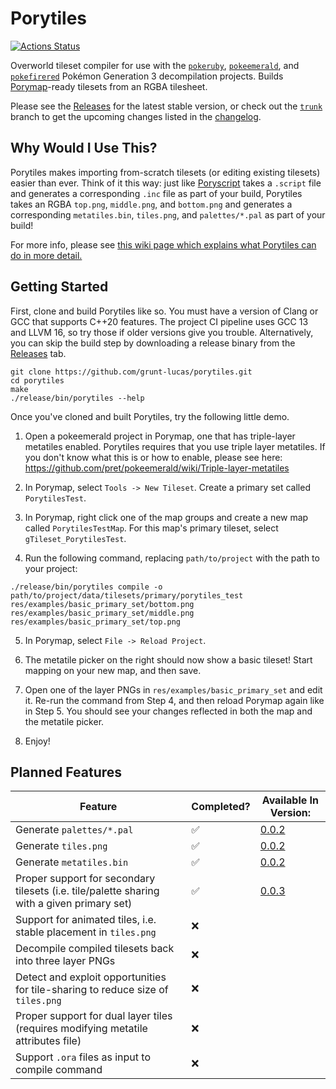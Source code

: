 # Porytiles

[![Actions Status](https://github.com/grunt-lucas/porytiles/workflows/Build%20Porytiles/badge.svg)](https://github.com/grunt-lucas/porytiles/actions)

Overworld tileset compiler for use with the [`pokeruby`](https://github.com/pret/pokeruby),
[`pokeemerald`](https://github.com/pret/pokeemerald), and [`pokefirered`](https://github.com/pret/pokefirered) Pokémon
Generation 3 decompilation projects. Builds [Porymap](https://github.com/huderlem/porymap)-ready tilesets from an RGBA
tilesheet.

Please see the [Releases](https://github.com/grunt-lucas/porytiles/releases) for the latest stable version, or check out
the [`trunk`](https://github.com/grunt-lucas/porytiles/tree/trunk) branch to get the upcoming changes listed in the
[changelog](https://github.com/grunt-lucas/porytiles/blob/trunk/CHANGELOG.md).

## Why Would I Use This?

Porytiles makes importing from-scratch tilesets (or editing existing tilesets) easier than ever. Think of it this way:
just like [Poryscript](https://github.com/huderlem/poryscript) takes a `.script` file and generates a corresponding `.inc`
file as part of your build, Porytiles takes an RGBA `top.png`, `middle.png`, and `bottom.png` and generates a corresponding
`metatiles.bin`, `tiles.png`, and `palettes/*.pal` as part of your build!

For more info, please see
[this wiki page which explains what Porytiles can do in more detail.](https://github.com/grunt-lucas/porytiles/wiki/Why-Should-I-Use-This-Tool%3F)

## Getting Started

First, clone and build Porytiles like so. You must have a version of Clang or GCC that supports C++20 features. The
project CI pipeline uses GCC 13 and LLVM 16, so try those if older versions give you trouble. Alternatively, you can
skip the build step by downloading a release binary from the [Releases](https://github.com/grunt-lucas/porytiles/releases)
tab.

```
git clone https://github.com/grunt-lucas/porytiles.git
cd porytiles
make
./release/bin/porytiles --help
```

Once you've cloned and built Porytiles, try the following little demo.

1. Open a pokeemerald project in Porymap, one that has triple-layer metatiles enabled. Porytiles requires that you use
   triple layer metatiles. If you don't know what this is or how to enable, please see here:
   https://github.com/pret/pokeemerald/wiki/Triple-layer-metatiles

2. In Porymap, select `Tools -> New Tileset`. Create a primary set called `PorytilesTest`.

3. In Porymap, right click one of the map groups and create a new map called `PorytilesTestMap`. For this map's primary
   tileset, select `gTileset_PorytilesTest`.

4. Run the following command, replacing `path/to/project` with the path to your project:

```
./release/bin/porytiles compile -o path/to/project/data/tilesets/primary/porytiles_test res/examples/basic_primary_set/bottom.png res/examples/basic_primary_set/middle.png res/examples/basic_primary_set/top.png
```

5. In Porymap, select `File -> Reload Project`.

6. The metatile picker on the right should now show a basic tileset! Start mapping on your new map, and then save.

7. Open one of the layer PNGs in `res/examples/basic_primary_set` and edit it. Re-run the command from Step 4, and then
   reload Porymap again like in Step 5. You should see your changes reflected in both the map and the metatile picker.

8. Enjoy!

## Planned Features

|  Feature  |  Completed?  |  Available In Version:  |
|-----------|--------------|---------|
| Generate `palettes/*.pal`   | ✅ | [0.0.2](https://github.com/grunt-lucas/porytiles/releases/tag/0.0.2) |
| Generate `tiles.png`        | ✅ | [0.0.2](https://github.com/grunt-lucas/porytiles/releases/tag/0.0.2) |
| Generate `metatiles.bin`    | ✅ | [0.0.2](https://github.com/grunt-lucas/porytiles/releases/tag/0.0.2) |
| Proper support for secondary tilesets (i.e. tile/palette sharing with a given primary set)    | ✅ | [0.0.3](https://github.com/grunt-lucas/porytiles/releases/tag/0.0.3) |
| Support for animated tiles, i.e. stable placement in `tiles.png`   | ❌ |  |
| Decompile compiled tilesets back into three layer PNGs   | ❌ |  |
| Detect and exploit opportunities for tile-sharing to reduce size of `tiles.png`   | ❌ |  |
| Proper support for dual layer tiles (requires modifying metatile attributes file)    | ❌ |  |
| Support `.ora` files as input to compile command   | ❌ |  |
